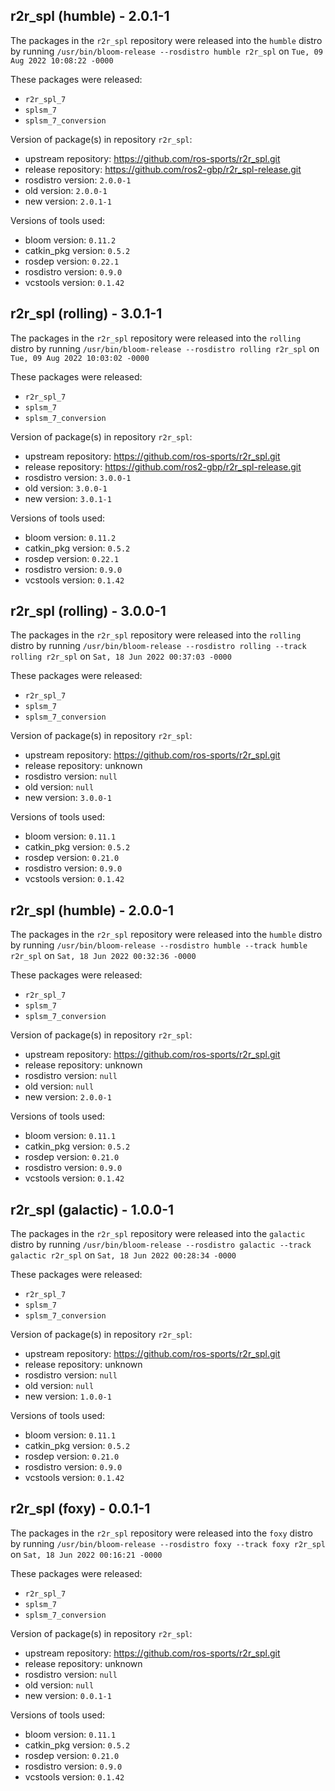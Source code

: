 ## r2r_spl (humble) - 2.0.1-1

The packages in the `r2r_spl` repository were released into the `humble` distro by running `/usr/bin/bloom-release --rosdistro humble r2r_spl` on `Tue, 09 Aug 2022 10:08:22 -0000`

These packages were released:
- `r2r_spl_7`
- `splsm_7`
- `splsm_7_conversion`

Version of package(s) in repository `r2r_spl`:

- upstream repository: https://github.com/ros-sports/r2r_spl.git
- release repository: https://github.com/ros2-gbp/r2r_spl-release.git
- rosdistro version: `2.0.0-1`
- old version: `2.0.0-1`
- new version: `2.0.1-1`

Versions of tools used:

- bloom version: `0.11.2`
- catkin_pkg version: `0.5.2`
- rosdep version: `0.22.1`
- rosdistro version: `0.9.0`
- vcstools version: `0.1.42`


## r2r_spl (rolling) - 3.0.1-1

The packages in the `r2r_spl` repository were released into the `rolling` distro by running `/usr/bin/bloom-release --rosdistro rolling r2r_spl` on `Tue, 09 Aug 2022 10:03:02 -0000`

These packages were released:
- `r2r_spl_7`
- `splsm_7`
- `splsm_7_conversion`

Version of package(s) in repository `r2r_spl`:

- upstream repository: https://github.com/ros-sports/r2r_spl.git
- release repository: https://github.com/ros2-gbp/r2r_spl-release.git
- rosdistro version: `3.0.0-1`
- old version: `3.0.0-1`
- new version: `3.0.1-1`

Versions of tools used:

- bloom version: `0.11.2`
- catkin_pkg version: `0.5.2`
- rosdep version: `0.22.1`
- rosdistro version: `0.9.0`
- vcstools version: `0.1.42`


## r2r_spl (rolling) - 3.0.0-1

The packages in the `r2r_spl` repository were released into the `rolling` distro by running `/usr/bin/bloom-release --rosdistro rolling --track rolling r2r_spl` on `Sat, 18 Jun 2022 00:37:03 -0000`

These packages were released:
- `r2r_spl_7`
- `splsm_7`
- `splsm_7_conversion`

Version of package(s) in repository `r2r_spl`:

- upstream repository: https://github.com/ros-sports/r2r_spl.git
- release repository: unknown
- rosdistro version: `null`
- old version: `null`
- new version: `3.0.0-1`

Versions of tools used:

- bloom version: `0.11.1`
- catkin_pkg version: `0.5.2`
- rosdep version: `0.21.0`
- rosdistro version: `0.9.0`
- vcstools version: `0.1.42`


## r2r_spl (humble) - 2.0.0-1

The packages in the `r2r_spl` repository were released into the `humble` distro by running `/usr/bin/bloom-release --rosdistro humble --track humble r2r_spl` on `Sat, 18 Jun 2022 00:32:36 -0000`

These packages were released:
- `r2r_spl_7`
- `splsm_7`
- `splsm_7_conversion`

Version of package(s) in repository `r2r_spl`:

- upstream repository: https://github.com/ros-sports/r2r_spl.git
- release repository: unknown
- rosdistro version: `null`
- old version: `null`
- new version: `2.0.0-1`

Versions of tools used:

- bloom version: `0.11.1`
- catkin_pkg version: `0.5.2`
- rosdep version: `0.21.0`
- rosdistro version: `0.9.0`
- vcstools version: `0.1.42`


## r2r_spl (galactic) - 1.0.0-1

The packages in the `r2r_spl` repository were released into the `galactic` distro by running `/usr/bin/bloom-release --rosdistro galactic --track galactic r2r_spl` on `Sat, 18 Jun 2022 00:28:34 -0000`

These packages were released:
- `r2r_spl_7`
- `splsm_7`
- `splsm_7_conversion`

Version of package(s) in repository `r2r_spl`:

- upstream repository: https://github.com/ros-sports/r2r_spl.git
- release repository: unknown
- rosdistro version: `null`
- old version: `null`
- new version: `1.0.0-1`

Versions of tools used:

- bloom version: `0.11.1`
- catkin_pkg version: `0.5.2`
- rosdep version: `0.21.0`
- rosdistro version: `0.9.0`
- vcstools version: `0.1.42`


## r2r_spl (foxy) - 0.0.1-1

The packages in the `r2r_spl` repository were released into the `foxy` distro by running `/usr/bin/bloom-release --rosdistro foxy --track foxy r2r_spl` on `Sat, 18 Jun 2022 00:16:21 -0000`

These packages were released:
- `r2r_spl_7`
- `splsm_7`
- `splsm_7_conversion`

Version of package(s) in repository `r2r_spl`:

- upstream repository: https://github.com/ros-sports/r2r_spl.git
- release repository: unknown
- rosdistro version: `null`
- old version: `null`
- new version: `0.0.1-1`

Versions of tools used:

- bloom version: `0.11.1`
- catkin_pkg version: `0.5.2`
- rosdep version: `0.21.0`
- rosdistro version: `0.9.0`
- vcstools version: `0.1.42`


